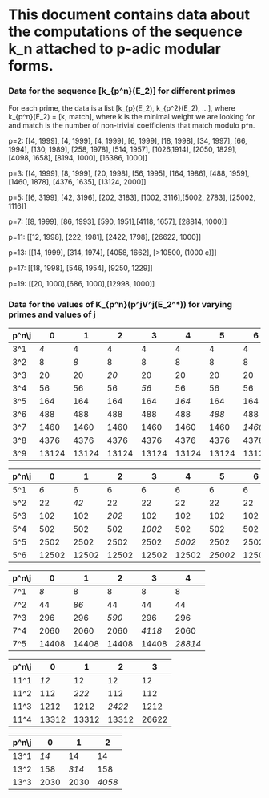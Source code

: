 # This document contains data about the computations of the sequence k_n attached to p-adic modular forms.

### Data for the sequence [k_{p^n}(E_2)] for different primes

For each prime, the data is a list [k_{p}(E_2), k_{p^2}(E_2), ...], where k_{p^n}(E_2) = [k, match], where k is the minimal weight we are looking for and match is the number of non-trivial coefficients that match modulo p^n.

p=2: [[4, 1999], [4, 1999], [4, 1999], [6, 1999], [18, 1998], [34, 1997], [66, 1994], [130, 1989], [258, 1978], [514, 1957], [1026,1914], [2050, 1829], [4098, 1658], [8194, 1000], [16386, 1000]]

p=3: [[4, 1999], [8, 1999], [20, 1998], [56, 1995], [164, 1986], [488, 1959], [1460, 1878], [4376, 1635], [13124, 2000]]

p=5: [[6, 3199], [42, 3196], [202, 3183], [1002, 3116],[5002, 2783], [25002, 1116]]

p=7: [[8, 1999], [86, 1993], [590, 1951],[4118, 1657], [28814, 1000]]

p=11: [[12, 1998], [222, 1981], [2422, 1798], [26622, 1000]]

p=13: [[14, 1999], [314, 1974], [4058, 1662], [>10500, (1000 c)]]

p=17: [[18, 1998], [546, 1954], [9250, 1229]]

p=19: [[20, 1000],[686, 1000],[12998, 1000]]

### Data for the values of K_{p^n}(p^jV^j(E_2^*)) for varying primes and values of j

p^n\j   |   0   |   1   |   2   |   3   |   4   |   5   |   6   |   7   |   8
--------|-------|-------|-------|-------|-------|-------|-------|-------|--------
3^1     |*4*    |4      |4      |4      |4      |4      |4      |4      |4     
3^2     |8      |*8*    |8      |8      |8      |8      |8      |8      |8
3^3     |20     |20     |*20*   |20     |20     |20     |20     |20     |20
3^4     |56     |56     |56     |*56*   |56     |56     |56     |56     |56  
3^5     |164    |164    |164    |164    |*164*  |164    |164    |164    |164
3^6     |488    |488    |488    |488    |488    |*488*  |488    |488    |488
3^7     |1460   |1460   |1460   |1460   |1460   |1460   |*1460* |1460   |1460
3^8     |4376   |4376   |4376   |4376   |4376   |4376   |4376   |*4376* |4376
3^9     |13124  |13124  |13124  |13124  |13124  |13124  |13124  |13124  |*13124*

p^n\j   |   0   |   1   |   2   |   3   |   4   |   5   |   6
--------|-------|-------|-------|-------|-------|-------|--------
5^1     |*6*    |6      |6      |6      |6      |6      |6
5^2     |22     |*42*   |22     |22     |22     |22     |22
5^3     |102    |102    |*202*  |102    |102    |102    |102
5^4     |502    |502    |502    |*1002* |502    |502    |502
5^5     |2502   |2502   |2502   |2502   |*5002* |2502   |2502
5^6     |12502  |12502  |12502  |12502  |12502  |*25002*|12502

p^n\j   |   0   |   1   |   2   |   3   |   4
--------|-------|-------|-------|-------|-------
7^1     |*8*    |8      |8      |8      |8
7^2     |44     |*86*   |44     |44     |44
7^3     |296    |296    |*590*  |296    |296
7^4     |2060   |2060   |2060   |*4118* |2060
7^5     |14408  |14408  |14408  |14408  |*28814*

p^n\j   |   0   |   1   |   2   |   3
--------|-------|-------|-------|-------
11^1    |*12*   |12     |12     |12
11^2    |112    |*222*  |112    |112
11^3    |1212   |1212   |*2422* |1212
11^4    |13312  |13312  |13312  |26622

p^n\j   |   0   |   1   |   2
--------|-------|-------|-------
13^1    |*14*   |14     |14
13^2    |158    |*314*  |158
13^3    |2030   |2030   |*4058* 
